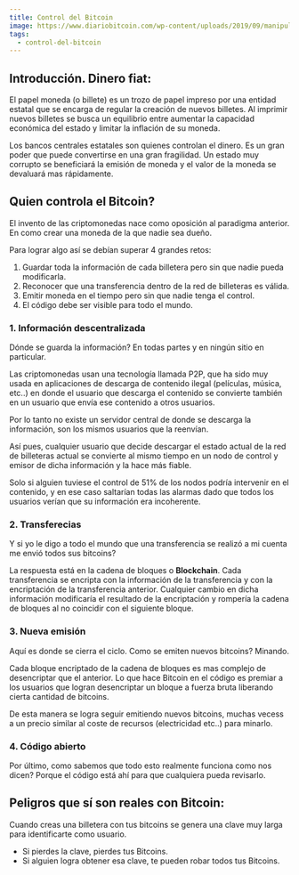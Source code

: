```yaml
---
title: Control del Bitcoin
image: https://www.diariobitcoin.com/wp-content/uploads/2019/09/manipulacion-bitcoin-pixabay-1200x675.jpg
tags: 
  - control-del-bitcoin
---
```


## Introducción. Dinero fiat:

El papel moneda (o billete) es un trozo de papel impreso por una entidad estatal que se encarga de regular la creación de nuevos billetes.
Al imprimir nuevos billetes se busca un equilibrio entre aumentar la capacidad económica del estado y limitar la inflación de su moneda.

Los bancos centrales estatales son quienes controlan el dinero. Es un gran poder que puede convertirse en una gran fragilidad. Un estado muy corrupto se beneficiará la emisión de moneda y el valor de la moneda se devaluará mas rápidamente.

## Quien controla el Bitcoin?

El invento de las criptomonedas nace como oposición al paradigma anterior. En como crear una moneda de la que nadie sea dueño.

Para lograr algo así se debían superar 4 grandes retos:
1. Guardar toda la información de cada billetera pero sin que nadie pueda modificarla.
2. Reconocer que una transferencia dentro de la red de billeteras es válida.
3. Emitir moneda en el tiempo pero sin que nadie tenga el control.
4. El código debe ser visible para todo el mundo.

### 1. Información descentralizada

Dónde se guarda la información? En todas partes y en ningún sitio en particular.

Las criptomonedas usan una tecnología llamada P2P, que ha sido muy usada en aplicaciones de descarga de contenido ilegal (películas, música, etc..) en donde el usuario que descarga el contenido se convierte también en un usuario que envía ese contenido a otros usuarios.

Por lo tanto no existe un servidor central de donde se descarga la información, son los mismos usuarios que la reenvían.

Así pues, cualquier usuario que decide descargar el estado actual de la red de billeteras actual se convierte al mismo tiempo en un nodo de control y emisor de dicha información y la hace más fiable.

Solo si alguien tuviese el control de 51% de los nodos podría intervenir en el contenido, y en ese caso saltarían todas las alarmas dado que todos los usuarios verían que su información era incoherente.

### 2. Transferecias

Y si yo le digo a todo el mundo que una transferencia se realizó a mi cuenta me envió todos sus bitcoins?

La respuesta está en la cadena de bloques o **Blockchain**. Cada transferencia se encripta con la información de la transferencia y con la encriptación de la transferencia anterior. Cualquier cambio en dicha información modificaría el resultado de la encriptación y rompería la cadena de bloques al no coincidir con el siguiente bloque.

### 3. Nueva emisión

Aquí es donde se cierra el ciclo. Como se emiten nuevos bitcoins? Minando.

Cada bloque encriptado de la cadena de bloques es mas complejo de desencriptar que el anterior. Lo que hace Bitcoin en el código es premiar a los usuarios que logran desencriptar un bloque a fuerza bruta liberando cierta cantidad de bitcoins.

De esta manera se logra seguir emitiendo nuevos bitcoins, muchas vecess a un precio similar al coste de recursos (electricidad etc..) para minarlo.

### 4. Código abierto

Por último, como sabemos que todo esto realmente funciona como nos dicen? Porque el código está ahí para que cualquiera pueda revisarlo.

## Peligros que sí son reales con Bitcoin:

Cuando creas una billetera con tus bitcoins se genera una clave muy larga para identificarte como usuario.
- Si pierdes la clave, pierdes tus Bitcoins.
- Si alguien logra obtener esa clave, te pueden robar todos tus Bitcoins.